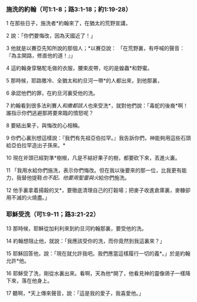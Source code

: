 ### 施洗的約翰（可1:1-8；路3:1-18；約1:19-28）

1 在那些日子，施洗者*約翰來了，在猶太的荒野宣講， 

2 說：「你們要悔改，因為天國近了！」 

3 他就是以賽亞先知所說的那個人；*以賽亞說：
「在荒野裏，有呼喊的聲音：『為主開路，修直他的道！』」 

4 這約翰身穿駱駝毛做的衣服，腰束皮帶，吃的是蝗蟲*和野蜜。 

5 那時候，耶路撒冷、全猶太和約旦河一帶*的人都出來，到他那裏， 

6 承認他們的罪，在約旦河裏受他的洗。

7 約翰看到很多法利賽人*和撒都該人*也來受洗*，就對他們說：「毒蛇的後裔*啊！誰指示你們逃避那將要來臨的憤怒呢？ 

8 要結出果子，與悔改的心相稱。 

9 你們心裏別想這樣說：『我們有先祖亞伯拉罕。』我告訴你們，神能夠用這些石頭給亞伯拉罕造出子孫來。* 

10 現在斧頭已經對準*樹根，凡是不結好果子的樹，都要砍下來，丟進火裏。 

11 「我用水給你們施洗，表示你們悔改。但在我以後要來的那一位，比我更有能力，我替他提鞋*也不配。他要用聖靈與火*給你們施洗。 

12 他手裏拿着揚穀的叉*，要徹底清理自己的打穀場；把麥子收進倉庫裏，麥糠卻用不滅的火燒盡。」

### 耶穌受洗（可1:9-11；路3:21-22）

13 那時候，耶穌從加利利來到約旦河約翰那裏，要受他的洗。 

14 約翰想阻止他，就說：「我應該受你的洗，而你竟然到我這裏來？」

15 耶穌回答他，說：「現在就允許我吧。我們應當這樣履行一切的義*。」於是約翰允許*他。

16 耶穌受了洗，剛從水裏出來。看啊，天為他*開了，他看見神的靈像鴿子一樣降下來，落在他身上。 

17 聽啊，*天上傳來聲音，說：「這是我的愛子，我喜愛他。」
